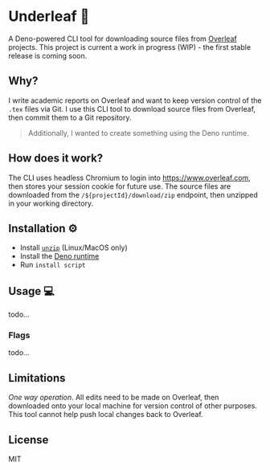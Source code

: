 # Underleaf :fallen_leaf:

A Deno-powered CLI tool for downloading source files from
[Overleaf](https://www.overleaf.com/) projects. This project is current a work in progress (WIP) - the first stable release is coming soon.

## Why?

I write academic reports on Overleaf and want to keep version control of the
`.tex` files via Git. I use this CLI tool to download source files from
Overleaf, then commit them to a Git repository. 

> Additionally, I wanted to create something using the Deno runtime.

## How does it work?

The CLI uses headless Chromium to login into https://www.overleaf.com, then
stores your session cookie for future use. The source files are downloaded from
the `/${projectId}/download/zip` endpoint, then unzipped in your
working directory.

## Installation :gear:

- Install [`unzip`](https://linux.die.net/man/1/unzip) (Linux/MacOS only)
- Install the
  [Deno runtime](https://deno.land/manual/getting_started/installation)
- Run `install script`

## Usage :computer:

todo...

### Flags 

todo...

## Limitations

_One way operation_. All edits need to be made on Overleaf, then downloaded onto
your local machine for version control of other purposes. This tool cannot help
push local changes back to Overleaf.

## License

MIT
